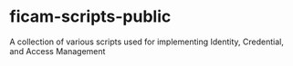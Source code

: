 # ficam-scripts-public
A collection of various scripts used for implementing Identity, Credential, and Access Management
